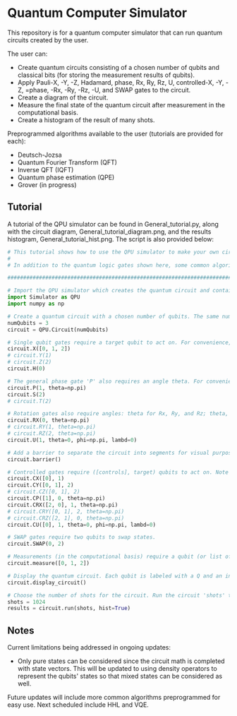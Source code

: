 # Quantum Computer Simulator

This repository is for a quantum computer simulator that can run quantum circuits created by the user.

The user can:
- Create quantum circuits consisting of a chosen number of qubits and classical bits (for storing the measurement results of qubits).
- Apply Pauli-X, -Y, -Z, Hadamard, phase, Rx, Ry, Rz, U, controlled-X, -Y, -Z, =phase, -Rx, -Ry, -Rz, -U, and SWAP gates to the circuit.
- Create a diagram of the circuit.
- Measure the final state of the quantum circuit after measurement in the computational basis.
- Create a histogram of the result of many shots.

Preprogrammed algorithms available to the user (tutorials are provided for each):
- Deutsch-Jozsa
- Quantum Fourier Transform (QFT)
- Inverse QFT (IQFT)
- Quantum phase estimation (QPE)
- Grover (in progress)

## Tutorial

A tutorial of the QPU simulator can be found in General_tutorial.py, along with the circuit diagram, General_tutorial_diagram.png, and the results histogram, General_tutorial_hist.png. The script is also provided below:

```py
# This tutorial shows how to use the QPU simulator to make your own circuits using quantum logic gates, display a diagram of your circuit, and run your circuit for many shots to obtain the results.
#
# In addition to the quantum logic gates shown here, some common algorithms have been preprogrammed for your convenience. See the tutorials on those algorithms to learn how to use them.

################################################################################

# Import the QPU simulator which creates the quantum circuit and contains all gate operations. Import numpy for using pi in rotation gates.
import Simulator as QPU
import numpy as np

# Create a quantum circuit with a chosen number of qubits. The same number of classical bits will be created for qubit measurement output. The output of each qubit is stored in its similarly indexed classical bit.
numQubits = 3
circuit = QPU.Circuit(numQubits)

# Single qubit gates require a target qubit to act on. For convenience, if you would like to apply the same single qubit gate to multiple qubits at the same time, all the targets can be passed in a list. Commented out gates are provided to show you other similar gates that can be applied.
circuit.X([0, 1, 2])
# circuit.Y(1)
# circuit.Z(2)
circuit.H(0)

# The general phase gate 'P' also requires an angle theta. For convenience, 'S' and 'T' gates have been preprogrammed, which correspond the P gates with theta = pi/2 and pi/4, respectively. The 'S' and 'T' gates do not take a theta argument.
circuit.P(1, theta=np.pi)
circuit.S(2)
# circuit.T(2)

# Rotation gates also require angles: theta for Rx, Ry, and Rz; theta, phi, lambda for U. Commented out gates are provided to show you other similar gates that can be applied.
circuit.RX(0, theta=np.pi)
# circuit.RY(1, theta=np.pi)
# circuit.RZ(2, theta=np.pi)
circuit.U(1, theta=0, phi=np.pi, lambd=0)

# Add a barrier to separate the circuit into segments for visual purposes.
circuit.barrier()

# Controlled gates require ([controls], target) qubits to act on. Note that the controls must be passed as a list, even if there is only one control qubit. Commented out gates are provided to show you other similar gates that can be applied.
circuit.CX([0], 1)
circuit.CY([0, 1], 2)
# circuit.CZ([0, 1], 2)
circuit.CP([1], 0, theta=np.pi)
circuit.CRX([2, 0], 1, theta=np.pi)
# circuit.CRY([0, 1], 2, theta=np.pi)
# circuit.CRZ([2, 1], 0, theta=np.pi)
circuit.CU([0], 1, theta=0, phi=np.pi, lambd=0)

# SWAP gates require two qubits to swap states.
circuit.SWAP(0, 2)

# Measurements (in the computational basis) require a qubit (or list of qubits) to measure. The output is stored in the same indexed classical bit.
circuit.measure([0, 1, 2])

# Display the quantum circuit. Each qubit is labeled with a Q and an index and has a horizontal line extending to the right, representing the qubit's wire in the circuit. Classical bits are labeled with a C and index and have a double horizontal line extending to the right representing its wire in the circuit. Quantum logic gates are presented by boxes with a letter indicating the gate type. Control qubits have a filled circle with a vertical line extending to the target qubit's gate. SWAP gates are shown as X's for the qubits to be swapped with a vertical line connecting them. The output of a qubit measurement is shown with an arrow pointing to an open circle on the wire for the classical bit that stores the output.
circuit.display_circuit()

# Choose the number of shots for the circuit. Run the circuit 'shots' times and obtain the results as a list. Set hist=True to create a histogram of the results.
shots = 1024
results = circuit.run(shots, hist=True)
```

## Notes
Current limitations being addressed in ongoing updates:
- Only pure states can be considered since the circuit math is completed with state vectors. This will be updated to using density operators to represent the qubits' states so that mixed states can be considered as well.

Future updates will include more common algorithms preprogrammed for easy use. Next scheduled include HHL and VQE.